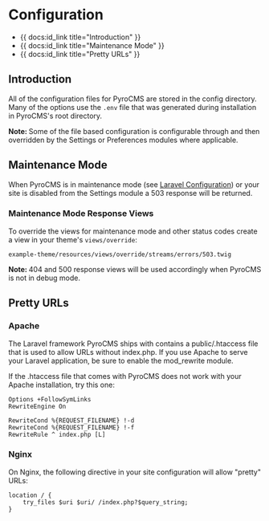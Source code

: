 # Configuration

* {{ docs:id_link title="Introduction" }}
* {{ docs:id_link title="Maintenance Mode" }}
* {{ docs:id_link title="Pretty URLs" }}

</div>
<div class="doc_content">

## Introduction

All of the configuration files for PyroCMS are stored in the config directory. Many of the options use the `.env` file that was generated during installation in PyroCMS's root directory.

<div class="note"><strong>Note: </strong> Some of the file based configuration is configurable through and then overridden by the Settings or Preferences modules where applicable.</div>

## Maintenance Mode

When PyroCMS is in maintenance mode (see [Laravel Configuration](http://laravel.com/docs/configuration#maintenance-mode)) or your site is disabled from the Settings module a 503 response will be returned.

### Maintenance Mode Response Views

To override the views for maintenance mode and other status codes create a view in your theme's `views/override`:

	example-theme/resources/views/override/streams/errors/503.twig

<div class="note"><strong>Note: </strong> 404 and 500 response views will be used accordingly when PyroCMS is not in debug mode.</div>

## Pretty URLs

### Apache

The Laravel framework PyroCMS ships with contains a public/.htaccess file that is used to allow URLs without index.php. If you use Apache to serve your Laravel application, be sure to enable the mod_rewrite module.

If the .htaccess file that comes with PyroCMS does not work with your Apache installation, try this one:

	Options +FollowSymLinks
	RewriteEngine On

	RewriteCond %{REQUEST_FILENAME} !-d
	RewriteCond %{REQUEST_FILENAME} !-f
	RewriteRule ^ index.php [L]

### Nginx

On Nginx, the following directive in your site configuration will allow "pretty" URLs:

	location / {
	    try_files $uri $uri/ /index.php?$query_string;
	}
